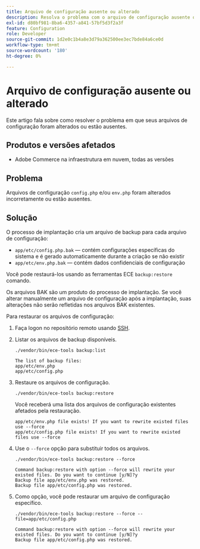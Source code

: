 ```yaml
---
title: Arquivo de configuração ausente ou alterado
description: Resolva o problema com o arquivo de configuração ausente ou alterado do Adobe Commerce.
exl-id: d80bf981-8ba6-4357-a841-57bf5d3f2a3f
feature: Configuration
role: Developer
source-git-commit: 1d2e0c1b4a8e3d79a362500ee3ec7bde84a6ce0d
workflow-type: tm+mt
source-wordcount: '180'
ht-degree: 0%

---
```


# Arquivo de configuração ausente ou alterado

Este artigo fala sobre como resolver o problema em que seus arquivos de configuração foram alterados ou estão ausentes.

## Produtos e versões afetados

* Adobe Commerce na infraestrutura em nuvem, todas as versões

## Problema

Arquivos de configuração `config.php` e/ou `env.php` foram alterados incorretamente ou estão ausentes.

## Solução

O processo de implantação cria um arquivo de backup para cada arquivo de configuração:

* `app/etc/config.php.bak` — contém configurações específicas do sistema e é gerado automaticamente durante a criação se não existir
* `app/etc/env.php.bak` — contém dados confidenciais de configuração

Você pode restaurá-los usando as ferramentas ECE `backup:restore` comando.

Os arquivos BAK são um produto do processo de implantação. Se você alterar manualmente um arquivo de configuração após a implantação, suas alterações não serão refletidas nos arquivos BAK existentes.

Para restaurar os arquivos de configuração:

1. Faça logon no repositório remoto usando [SSH](https://devdocs.magento.com/cloud/env/environments-ssh.html#ssh).
1. Listar os arquivos de backup disponíveis.

   ```
   ./vendor/bin/ece-tools backup:list
   ```

   ```
   The list of backup files:
   app/etc/env.php
   app/etc/config.php
   ```

1. Restaure os arquivos de configuração.

   ```
   ./vendor/bin/ece-tools backup:restore
   ```

   Você receberá uma lista dos arquivos de configuração existentes afetados pela restauração.

   ```
   app/etc/env.php file exists! If you want to rewrite existed files use --force
   app/etc/config.php file exists! If you want to rewrite existed files use --force
   ```

1. Use o `--force` opção para substituir todos os arquivos.

   ```
   ./vendor/bin/ece-tools backup:restore --force
   ```

   ```
   Command backup:restore with option --force will rewrite your existed files. Do you want to continue [y/N]?y
   Backup file app/etc/env.php was restored.
   Backup file app/etc/config.php was restored.
   ```

1. Como opção, você pode restaurar um arquivo de configuração específico.

   ```
   ./vendor/bin/ece-tools backup:restore --force --file=app/etc/config.php
   ```

   ```
   Command backup:restore with option --force will rewrite your existed files. Do you want to continue [y/N]?y
   Backup file app/etc/config.php was restored.
   ```
